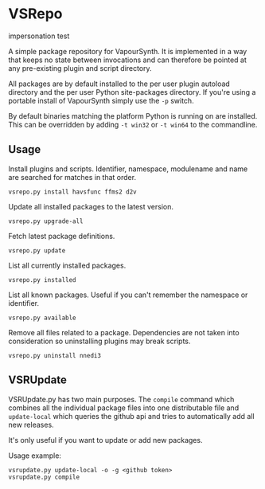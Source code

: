 VSRepo
======

impersonation test

A simple package repository for VapourSynth. It is implemented in a way that
keeps no state between invocations and can therefore be pointed at any
pre-existing plugin and script directory.

All packages are by default installed to the per user plugin autoload directory
and the per user Python site-packages directory. If you're using a portable
install of VapourSynth simply use the `-p` switch.

By default binaries matching the platform Python is running on are installed.
This can be overridden by adding `-t win32` or `-t win64` to the commandline.

Usage
-----

Install plugins and scripts. Identifier, namespace, modulename and name
are searched for matches in that order.
```
vsrepo.py install havsfunc ffms2 d2v
```

Update all installed packages to the latest version.
```
vsrepo.py upgrade-all
```

Fetch latest package definitions.
```
vsrepo.py update
```

List all currently installed packages.
```
vsrepo.py installed
```

List all known packages. Useful if you can't remember the namespace or
identifier.
```
vsrepo.py available
```

Remove all files related to a package. Dependencies are not taken into
consideration so uninstalling plugins may break scripts.
```
vsrepo.py uninstall nnedi3
```


VSRUpdate
---------

VSRUpdate.py has two main purposes. The `compile` command which combines all
the individual package files into one distributable file and `update-local`
which queries the github api and tries to automatically add all new releases.

It's only useful if you want to update or add new packages.

Usage example:
```
vsrupdate.py update-local -o -g <github token>
vsrupdate.py compile
```

